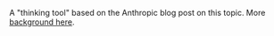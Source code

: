 A "thinking tool" based on
<a href="https://www.anthropic.com/engineering/claude-think-tool"></a>the Anthropic blog post on this topic</a>. 
More <a href="https://simonwillison.net/2025/Mar/21/the-think-tool/">background here</a>.